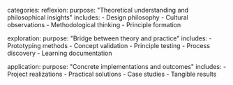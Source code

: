 categories:
  reflexion:
    purpose: "Theoretical understanding and philosophical insights"
    includes:
      - Design philosophy
      - Cultural observations
      - Methodological thinking
      - Principle formation

  exploration:
    purpose: "Bridge between theory and practice"
    includes:
      - Prototyping methods
      - Concept validation
      - Principle testing
      - Process discovery
      - Learning documentation

  application:
    purpose: "Concrete implementations and outcomes"
    includes:
      - Project realizations
      - Practical solutions
      - Case studies
      - Tangible results